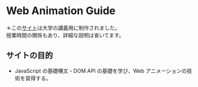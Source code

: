 # Web Animation Guide

＊この[サイト](https://motion-p.netlify.com/)は大学の講義用に制作されました。  
授業時間の関係もあり、詳細な説明は省いてます。

## サイトの目的

- JavaScript の基礎構文・DOM API の基礎を学び、Web アニメーションの技術を習得する。
